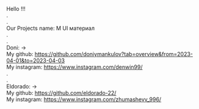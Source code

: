 Hello !!! <br/>
. <br/>
. <br/>
Our Projects name: M UI материал <br/>
. <br/>
. <br/>
Doni: -> <br/>
My github: https://github.com/doniymankulov?tab=overview&from=2023-04-01&to=2023-04-03 <br/>
My instagram: https://www.instagram.com/denwin99/ <br/>
. <br/>
. <br/>
Eldorado: -> <br/>
My github: https://github.com/eldorado-22/ <br/>
My instagram: https://www.instagram.com/zhumashevv_996/ <br/>
